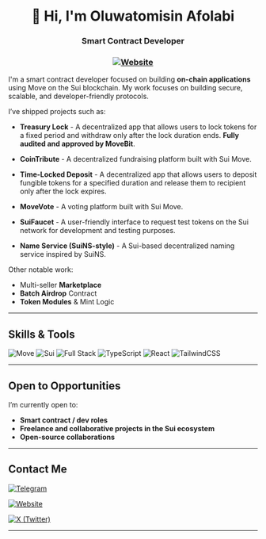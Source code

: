 <div align="center">

# 👋 Hi, I'm Oluwatomisin Afolabi  
### Smart Contract Developer 

### [![Website](https://img.shields.io/badge/Website-000000?style=for-the-badge&logoColor=white)](https://tomcrown.dev)

</div>

I'm a smart contract developer focused on building **on-chain applications** using Move on the Sui blockchain. My work focuses on building secure, scalable, and developer-friendly protocols.

I’ve shipped projects such as:

*  **Treasury Lock** - A decentralized app that allows users to lock tokens for a fixed period and withdraw only after the lock duration ends. **Fully audited and approved by MoveBit**.
  
*  **CoinTribute** - A decentralized fundraising platform built with Sui Move.

*  **Time-Locked Deposit** - A decentralized app that allows users to deposit fungible tokens for a specified duration and release them to recipient only after the lock expires.
  
*  **MoveVote** - A voting platform built with Sui Move.
  
*  **SuiFaucet** - A user-friendly interface to request test tokens on the Sui network for development and testing purposes.
  
*  **Name Service (SuiNS-style)** - A Sui-based decentralized naming service inspired by SuiNS.
  
  Other notable work:
*  Multi-seller **Marketplace**
*  **Batch Airdrop** Contract
*  **Token Modules** & Mint Logic

---

## Skills & Tools

![Move](https://img.shields.io/badge/Move-1E88E5?style=for-the-badge&logo=move&logoColor=white)
![Sui](https://img.shields.io/badge/Sui-5D3FD3?style=for-the-badge&logo=sui&logoColor=white)
![Full Stack](https://img.shields.io/badge/Smart%20Contracts%20%26%20Scripts-F28E1C?style=for-the-badge)
![TypeScript](https://img.shields.io/badge/TypeScript-3178C6?style=for-the-badge&logo=typescript&logoColor=white)
![React](https://img.shields.io/badge/React-20232A?style=for-the-badge&logo=react&logoColor=61DAFB)
![TailwindCSS](https://img.shields.io/badge/Tailwind-38B2AC?style=for-the-badge&logo=tailwind-css&logoColor=white)

---

## Open to Opportunities

I’m currently open to:

* **Smart contract / dev roles**
* **Freelance and collaborative projects in the Sui ecosystem**
* **Open-source collaborations**

---

## Contact Me

[![Telegram](https://img.shields.io/badge/Telegram-229ED9?style=for-the-badge&logo=telegram&logoColor=white)](https://t.me/t0mcr0wn)

[![Website](https://img.shields.io/badge/Website-000000?style=for-the-badge&logoColor=white)](https://tomcrown.dev)

[![X (Twitter)](https://img.shields.io/badge/X-1DA1F2?style=for-the-badge&logo=twitter&logoColor=white)](https://x.com/t0mcr0wn)


---
